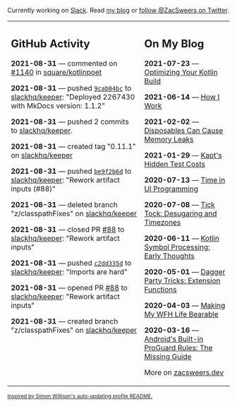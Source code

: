 Currently working on [Slack](https://slack.com/). Read [my blog](https://zacsweers.dev/) or [follow @ZacSweers on Twitter](https://twitter.com/ZacSweers).

<table><tr><td valign="top" width="60%">

## GitHub Activity
<!-- githubActivity starts -->
**2021-08-31** — commented on [#1140](https://github.com/square/kotlinpoet/pull/1140#issuecomment-909608412) in [square/kotlinpoet](https://api.github.com/repos/square/kotlinpoet)

**2021-08-31** — pushed [`9cab04bc`](https://github.com/slackhq/keeper/commit/9cab04bca8802606a64e1c64f153be6d6170bc74) to [slackhq/keeper](https://api.github.com/repos/slackhq/keeper): "Deployed 2267430 with MkDocs version: 1.1.2"

**2021-08-31** — pushed 2 commits to [slackhq/keeper](https://api.github.com/repos/slackhq/keeper).

**2021-08-31** — created tag "0.11.1" on [slackhq/keeper](https://api.github.com/repos/slackhq/keeper)

**2021-08-31** — pushed [`be9f2b6d`](https://github.com/slackhq/keeper/commit/be9f2b6dc618aa32282e9e2f1d5f4e72273ce8bf) to [slackhq/keeper](https://api.github.com/repos/slackhq/keeper): "Rework artifact inputs (#88)"

**2021-08-31** — deleted branch "z/classpathFixes" on [slackhq/keeper](https://api.github.com/repos/slackhq/keeper)

**2021-08-31** — closed PR [#88](https://api.github.com/repos/slackhq/keeper/pulls/88) to [slackhq/keeper](https://api.github.com/repos/slackhq/keeper): "Rework artifact inputs"

**2021-08-31** — pushed [`c2dd335d`](https://github.com/slackhq/keeper/commit/c2dd335db9e9b90234c535281ec899f39b861c73) to [slackhq/keeper](https://api.github.com/repos/slackhq/keeper): "Imports are hard"

**2021-08-31** — opened PR [#88](https://api.github.com/repos/slackhq/keeper/pulls/88) to [slackhq/keeper](https://api.github.com/repos/slackhq/keeper): "Rework artifact inputs"

**2021-08-31** — created branch "z/classpathFixes" on [slackhq/keeper](https://api.github.com/repos/slackhq/keeper)
<!-- githubActivity ends -->
</td><td valign="top" width="40%">

## On My Blog
<!-- blog starts -->
**2021-07-23** — [Optimizing Your Kotlin Build](https://www.zacsweers.dev/optimizing-your-kotlin-build/)

**2021-06-14** — [How I Work](https://www.zacsweers.dev/how-i-work/)

**2021-02-02** — [Disposables Can Cause Memory Leaks](https://www.zacsweers.dev/disposables-can-cause-memory-leaks/)

**2021-01-29** — [Kapt's Hidden Test Costs](https://www.zacsweers.dev/kapts-hidden-test-costs/)

**2020-07-13** — [Time in UI Programming](https://www.zacsweers.dev/time-in-ui/)

**2020-07-08** — [Tick Tock: Desugaring and Timezones](https://www.zacsweers.dev/ticktock-desugaring-timezones/)

**2020-06-11** — [Kotlin Symbol Processing: Early Thoughts](https://www.zacsweers.dev/kotlin-symbol-processor-early-thoughts/)

**2020-05-01** — [Dagger Party Tricks: Extension Functions](https://www.zacsweers.dev/dagger-party-tricks-extension-functions/)

**2020-04-03** — [Making My WFH Life Bearable](https://www.zacsweers.dev/making-wfh-life-bearable/)

**2020-03-16** — [Android's Built-in ProGuard Rules: The Missing Guide](https://www.zacsweers.dev/android-proguard-rules/)
<!-- blog ends -->
More on [zacsweers.dev](https://zacsweers.dev/)
</td></tr></table>

<sub><a href="https://simonwillison.net/2020/Jul/10/self-updating-profile-readme/">Inspired by Simon Willison's auto-updating profile README.</a></sub>